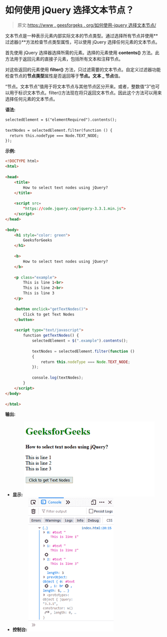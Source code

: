 # 如何使用 jQuery 选择文本节点？

> 原文:[https://www . geesforgeks . org/如何使用-jquery 选择文本节点/](https://www.geeksforgeeks.org/how-to-select-text-nodes-using-jquery/)

文本节点是一种表示元素内部实际文本的节点类型。通过选择所有节点并使用**过滤器()**方法检查节点类型属性，可以使用 jQuery 选择任何元素的文本节点。

首先使用 jQuery 选择器选择所需的元素。选择的元素使用 **contents()** 方法。此方法用于返回元素的直接子元素，包括所有文本和注释节点。

对这些返回的元素使用 **filter()** 方法，只过滤需要的文本节点。自定义过滤器功能检查节点的**节点类型**属性是否返回等于**节点。文本 _ 节点**值。

“节点。文本节点”值用于将文本节点与其他节点区分开来。或者，整数值“3”也可以用于标识文本节点。filter()方法现在将只返回文本节点。因此这个方法可以用来选择任何元素的文本节点。

**语法:**

```html
selectedElement = $("elementRequired").contents();

textNodes = selectedElement.filter(function () {
  return this.nodeType === Node.TEXT_NODE;
});
```

**示例:**

```html
<!DOCTYPE html>
<html>

<head>
    <title>
        How to select text nodes using jQuery?
    </title>

    <script src=
        "https://code.jquery.com/jquery-3.3.1.min.js">
    </script>
</head>

<body>
    <h1 style="color: green">
        GeeksforGeeks
    </h1>

    <b>
        How to select text nodes using jQuery?
    </b>

    <p class="example">
        This is line 1<br>
        This is line 2<br>
        This is line 3
    </p>

    <button onclick="getTextNodes()">
        Click to get Text Nodes
    </button>

    <script type="text/javascript">
        function getTextNodes() {
            selectedElement = $(".example").contents();

            textNodes = selectedElement.filter(function ()
            {
                return this.nodeType === Node.TEXT_NODE;
            });

            console.log(textNodes);
        }
    </script>
</body>

</html>
```

**输出:**

*   **显示:**
    ![textnodes-display](img/26f009c616b559a2a7b39790b3622b64.png)
*   **控制台:**
    ![textnodes-console](img/29574003be134914994b08625bac6990.png)